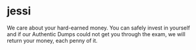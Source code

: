 # jessi
We care about your hard-earned money. You can safely invest in yourself and if our Authentic Dumps could not get you through the exam, we will return your money, each penny of it.
